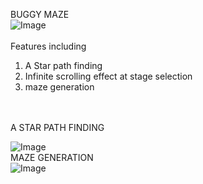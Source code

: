 <Header1> BUGGY MAZE </Header1><br>
![Image](https://github.com/user-attachments/assets/03a6013c-0023-4e3a-819c-6e54fe824f6d)<br>
<br>
Features including <br>
<ol>
  <li> A Star path finding
  <li> Infinite scrolling effect at stage selection
  <li> maze generation
</ol>

<br>
<br>
<Header2> A STAR PATH FINDING </Header2><br>

![Image](https://github.com/user-attachments/assets/0e1e9d84-62bd-43da-aca8-f0d98cb50435)
<br>
<Header2> MAZE GENERATION </Header2><br>
![Image](https://github.com/user-attachments/assets/d1eb1bec-06cf-442b-a7ae-d33532abfd20)
<br>
